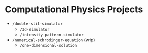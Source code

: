 # Computational Physics Projects

* `/double-slit-simulator`
  * `/3d-simulator`
  * `/intensity-pattern-simulator`
* `/numerical-schrodinger-equation` (wip)
  * `/one-dimensional-solution`  

